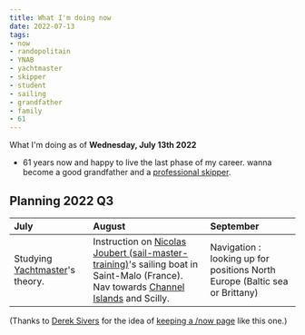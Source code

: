 ```yaml
---
title: What I'm doing now
date: 2022-07-13
tags:
- now
- randopolitain
- YNAB
- yachtmaster
- skipper
- student
- sailing
- grandfather
- family
- 61
---
```


What I'm doing as of **Wednesday, July 13th 2022**

* 61 years now and happy to live the last phase of my career.  wanna become a good grandfather and a [professional skipper](https://ducamp.me/Sea_captain#Skipper). 
<!--* Now page details updated on  [https://nownownow.com/p/LiG6](https://nownownow.com/p/LiG6)-->

<!--
## Personal Finance 

* Reading [a cat's guide to money](https://shop.ohmydollar.com/products/catsguidetomoney) and building an expense tracker.  [YNAB](https://ducamp.me/YNAB)
-->
<!--
## Studying [RYA](https://ducamp.me/RYA)'s [Yachtmaster Offshore](https://ducamp.me/Yachtmaster) theory.

* Building [flashcards](https://ducamp.me/Flashcards) around "Navigation Exercises" ([Chris Slade](https://ducamp.me/Chris_Slade))
* [Exploring the map of Grand Paris](https://www.enlargeyourparis.fr/balades/le-randopolitain-sentiers-grande-randonnee-en-ile-de-france) with the Randopolitain.
-->
## Planning 2022 Q3

|July  |August  |September  |
|:--|:--|:--|
|Studying [Yachtmaster](https://ducamp.me/Yachtmaster)'s theory. <!--[[YNAB]] > [Bricolage](https://ducamp.me/bricolage) in family's flat. -->| Instruction on <a rel='muse friend met' href="https://sail-master-training.com">Nicolas Joubert (sail-master-training)</a>'s sailing boat in Saint-Malo (France). Nav towards [Channel Islands](https://ducamp.me/Channel_Islands) and Scilly. | Navigation : looking up for positions North Europe (Baltic sea or Brittany) |

(Thanks to <a rel='muse' href='https://sive.rs'>Derek Sivers</a> for the idea of [keeping a /now page](https://nownownow.com/about) like this one.)
